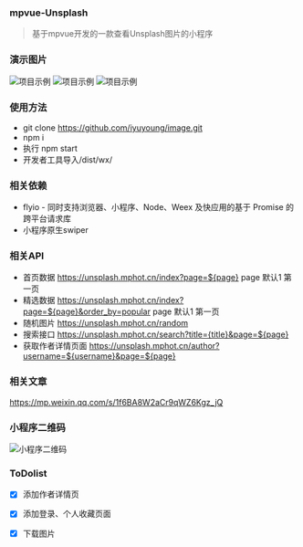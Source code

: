 ### mpvue-Unsplash

> 基于mpvue开发的一款查看Unsplash图片的小程序

### 演示图片

![项目示例](https://github.com/iyuyoung/Apicloud/blob/master/image/WX20200628-153841.png)
![项目示例](https://github.com/iyuyoung/Apicloud/blob/master/image/WX20200628-154105.png?raw=true)
![项目示例](https://github.com/iyuyoung/Apicloud/blob/master/image/WX20200628-154034.png?raw=true)

### 使用方法
* git clone https://github.com/iyuyoung/image.git
* npm i
* 执行 npm start
* 开发者工具导入/dist/wx/


### 相关依赖

* flyio - 同时支持浏览器、小程序、Node、Weex 及快应用的基于 Promise 的跨平台请求库
* 小程序原生swiper

### 相关API

* 首页数据 https://unsplash.mphot.cn/index?page=${page} page 默认1 第一页
* 精选数据 https://unsplash.mphot.cn/index?page=${page}&order_by=popular page 默认1 第一页
* 随机图片 https://unsplash.mphot.cn/random
* 搜索接口 https://unsplash.mphot.cn/search?title={title}&page=${page}
* 获取作者详情页面 https://unsplash.mphot.cn/author?username=${username}&page=${page}


### 相关文章

https://mp.weixin.qq.com/s/1f6BA8W2aCr9qWZ6Kgz_jQ


### 小程序二维码

![小程序二维码](https://user-images.githubusercontent.com/8666861/54965038-c97d2500-4fa9-11e9-9ba3-883843c53f5e.jpg)

### ToDolist

- [x] 添加作者详情页
- [x] 添加登录、个人收藏页面
- [x] 下载图片

